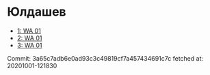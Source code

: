 # Юлдашев
- [1: WA 01](1.md)
- [2: WA 01](2.md)
- [3: WA 01](3.md)

Commit: 3a65c7adb6e0ad93c3c49819cf7a457434691c7c
 fetched at: 20201001-121830
